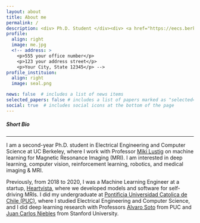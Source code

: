 ```yaml
---
layout: about
title: About me
permalink: /
description: <div> Ph.D. Student </div><div> <a href="https://eecs.berkeley.edu">Electrical Engineering and Computer Science</a></div><div> <a href="https://www.berkeley.edu">University of California, Berkeley</a></div><p>
profile:
  align: right
  image: me.jpg
  <!-- address: >
    <p>555 your office number</p>
    <p>123 your address street</p>
    <p>Your City, State 12345</p> -->
profile_instituion:
  align: right
  image: seal.png

news: false  # includes a list of news items
selected_papers: false # includes a list of papers marked as "selected={true}"
social: true  # includes social icons at the bottom of the page
---
```




##### Short Bio
---

I am a second-year Ph.D. student in Electrical Engineering and Computer Science at UC Berkeley, where I work with Professor [Miki Lustig](http://people.eecs.berkeley.edu/~mlustig/) on machine learning for Magnetic Resonance Imaging (MRI). I am interested in deep learning, computer vision, reinforcement learning, robotics, and medical imaging & MRI. 

Previously, from 2018 to 2020, I was a Machine Learning Engineer at a startup, [Heartvista](https://www.heartvista.ai), where we developed models and software for self-driving MRIs. I did my undergraduate at [Pontificia Universidad Catolica de Chile (PUC)](https://www.uc.cl/en), where I studied Electrical Engineering and Computer Science, and I did deep learning research with Professors [Alvaro Soto](https://asoto.ing.puc.cl/) from PUC and [Juan Carlos Niebles](http://www.niebles.net/) from Stanford University. 
